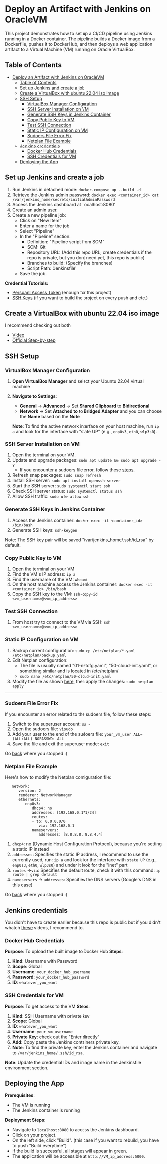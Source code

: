 # Deploy an Artifact with Jenkins on OracleVM

This project demonstrates how to set up a CI/CD pipeline using Jenkins running in a Docker container. The pipeline builds a Docker image from a Dockerfile, pushes it to DockerHub, and then deploys a web application artifact to a Virtual Machine (VM) running on Oracle VirtualBox.


## Table of Contents

- [Deploy an Artifact with Jenkins on OracleVM](#deploy-an-artifact-with-jenkins-on-oraclevm)
  - [Table of Contents](#table-of-contents)
  - [Set up Jenkins and create a job](#set-up-jenkins-and-create-a-job)
  - [Create a VirtualBox with ubuntu 22.04 iso image](#create-a-virtualbox-with-ubuntu-2204-iso-image)
  - [SSH Setup](#ssh-setup)
    - [VirtualBox Manager Configuration](#virtualbox-manager-configuration)
    - [SSH Server Installation on VM](#ssh-server-installation-on-vm)
    - [Generate SSH Keys in Jenkins Container](#generate-ssh-keys-in-jenkins-container)
    - [Copy Public Key to VM](#copy-public-key-to-vm)
    - [Test SSH Connection](#test-ssh-connection)
    - [Static IP Configuration on VM](#static-ip-configuration-on-vm)
    - [Sudoers File Error Fix](#sudoers-file-error-fix)
    - [Netplan File Example](#netplan-file-example)
  - [Jenkins credentials](#jenkins-credentials)
    - [Docker Hub Credentials](#docker-hub-credentials)
    - [SSH Credentials for VM](#ssh-credentials-for-vm)
  - [Deploying the App](#deploying-the-app)


## Set up Jenkins and create a job

   1. Run Jenkins in detached mode: `docker-compose up --build -d`
   2. Retrieve the Jenkins admin password: `docker exec <container_id> cat /var/jenkins_home/secrets/initialAdminPassword`    
   3. Access the Jenkins dashboard at 'localhost:8080'
   4. Create an admin user.
   5. Create a new pipeline job:
      - Click on "New Item"
      - Enter a name for the job
      - Select "Pipeline"
      - In the "Pipeline" section:
        - Definition: "Pipeline script from SCM"
        - SCM: Git
        - Repository URL: (Add this repo URL; create credentials if the repo is private, but you dont need yet, this repo is public)
        - Branches to build: (Specify the branches)
        - Script Path: 'Jenkinsfile'
      - Save the job.

   <a name="credential-tutorials"></a>
   **Credential Tutorials:**
   - [Persoanl Access Token](https://youtu.be/AYohbnOqox0?si=LFLyRh7zO5yqRPr7) (enough for this project)
   - [SSH Keys](https://youtu.be/9-ij0cJLDz4?si=AJGXiLVGv5dkthC9) (if you want to build the project on every push and etc.)

 
## Create a VirtualBox with ubuntu 22.04 iso image

   I recommend checking out both
   - [Video](https://youtu.be/nvdnQX9UkMY?si=4ZYKGq5R6lCtqlqZ)
   - [Official Step-by-step](https://ubuntu.com/tutorials/how-to-run-ubuntu-desktop-on-a-virtual-machine-using-virtualbox#1-overview)


## SSH Setup
      
### VirtualBox Manager Configuration

  1. **Open VirtualBox Manager** and select your Ubuntu 22.04 virtual machine
  2. **Navigate to Settings**:
      - **General** -> **Advanced** -> Set **Shared Clipboard** to **Bidirectional**
      - **Network** -> Set **Attached to** to **Bridged Adapter** and you can choose the **Name** based on the **Note**

      **Note**: To find the active network interface on your host machine, run `ip a` and look for the interface with "state UP" (e.g., `enp0s3`, `eth0`, `wlp3s0`).

### SSH Server Installation on VM

   1. Open the terminal on your VM.
   <a name="ssh-server-installation-step-2"></a>
   2. Update and upgrade packages: `sudo apt update && sudo apt upgrade -y`
        - If you encounter a sudoers file error, follow these [steps](#sudoers-file-error-fix).
   3. Refresh snap packages: `sudo snap refresh`
   4. Install SSH server: `sudo apt install openssh-server`
   5. Start the SSH server: `sudo systemctl start ssh`
   6. Check SSH server status: `sudo systemctl status ssh`
   7. Allow SSH traffic: `sudo ufw allow ssh`

### Generate SSH Keys in Jenkins Container

   1. Access the Jenkins container: `docker exec -it <container_id> /bin/bash`
   2. Generate SSH keys: `ssh-keygen`

   Note: The SSH key pair will be saved "/var/jenkins_home/.ssh/id_rsa" by default.

### Copy Public Key to VM

   1. Open the terminal on your VM
   2. Find the VM's IP address: `ip a`
   3. Find the username of the VM: `whoami`
   4. On the host machine access the Jenkins container: `docker exec -it <container_id> /bin/bash`
   5. Copy the SSH key to the VM: `ssh-copy-id <vm_username>@<vm_ip_address>`

### Test SSH Connection

   1. From host try to connect to the VM via SSH: `ssh <vm_username>@<vm_ip_address>`
      
### Static IP Configuration on VM

   1. Backup current configuration: `sudo cp /etc/netplan/*.yaml /etc/netplan/backup.yaml`
   2. Edit Netplan configuration:
      - The file is usually named "01-netcfg.yaml", "50-cloud-init.yaml", or something similar and is located in /etc/netplan/
      - `sudo nano /etc/netplan/50-cloud-init.yaml`
   <a name="static-ip-configuration-on-vm-step-3"></a>
   3. Modify the file as shown [here](#netplan-file-example), then apply the changes: `sudo netplan apply`
       
---
### Sudoers File Error Fix

   If you encounter an error related to the sudoers file, follow these steps:

   1. Switch to the superuser account: `su -`
   2. Open the sudoers file: `visudo`
   3. Add your user to the end of the sudoers file: `your_vm_user ALL=(ALL:ALL) NOPASSWD: ALL`
   4. Save the file and exit the superuser mode: `exit`
   
   Go [back](#ssh-server-installation-step-2) where you stopped :)

### Netplan File Example

Here's how to modify the Netplan configuration file:

   ```
      network:
         version: 2
         renderer: NetworkManager
         ethernets:
            enp0s3:
               dhcp4: no
               addresses: [192.168.0.171/24]
               routes:
               - to: 0.0.0.0/0
                  via: 192.168.0.1
               nameservers:
                  addresses: [8.8.8.8, 8.8.4.4]

   ```
   1. `dhcp4`: no (Dynamic Host Configuration Protocol), because you're setting a static IP instead
   2. `addresses`: Specifies the static IP address, I recommend to use the currently used, run: `ip a` and look for the interface with `state UP` (e.g., `enp0s3`, `eth0`, `wlp3s0`) and under it look for the "inet" part
   3. `routes` ->`via`: Specifies the default route, check it with this command: `ip route | grep default`
   4. `nameservers` -> `addresses`: Specifies the DNS servers (Google's DNS in this case)

   Go [back](#static-ip-configuration-on-vm-step-3) where you stopped :)
   

## Jenkins credentials

   You didn't have to create earlier because this repo is public but if you didn't whatch [these](#credential-tutorials) videos, I recommend to.

### Docker Hub Credentials

   **Purpose**: To upload the built image to Docker Hub
   **Steps**:
   1. **Kind**: Username with Password
   2. **Scope**: Global
   3. **Username**: `your_docker_hub_username`
   4. **Password**: `your_docker_hub_password`
   5. **ID**: `whatever_you_want`
              
### SSH Credentials for VM

   **Purpose**: To get access to the VM
   **Steps**:
   1. **Kind**: SSH Username with private key
   2. **Scope**: Global
   3. **ID**: `whatever_you_want`
   4. **Username**: `your_vm_username`
   5. **Private Key**: check out the "Enter directly"
   6. **Add**: Copy paste the Jenkins containers private key.
   7. **Note**: To find the private key, enter the Jenkins container and navigate to `/var/jenkins_home/.ssh/id_rsa`.

   **Note**: Update the credential IDs and image name in the Jenkinsfile environment section.
  

## Deploying the App

**Prerequisites**:
  - The VM is running
  - The Jenkins container is running

**Deployment Steps**:
  - Navigate to `localhost:8080` to access the Jenkins dashboard.
  - Click on your project.
  - On the left side, click "Build". (this case if you want to rebuild, you have to push "Build everytime")
  - If the build is successful, all stages will appear in green.
  - The application will be accessible at `http://VM_ip_address:5000`.
